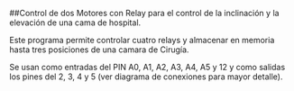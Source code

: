 ##Control de dos Motores con Relay para el control de la inclinación y la elevación de una cama de hospital.

Este programa permite controlar cuatro relays y almacenar en memoria hasta tres posiciones de una camara de Cirugía.

Se usan como entradas del PIN A0, A1, A2, A3, A4, A5 y 12 y como salidas los pines del 2, 3, 4 y 5 (ver diagrama de conexiones para mayor detalle).


